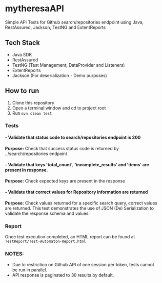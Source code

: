 # mytheresaAPI
Simple API Tests for Github search/repositories endpoint using Java, RestAssured, Jackson, TestNG and ExtentReports

## Tech Stack
- Java SDK
- RestAssured 
- TestNG (Test Management, DataProvider and Listeners)
- ExtentReports
- Jackson (For deserialization - Demo purposes)

## How to run
1. Clone this repository
2. Open a terminal window and cd to project root 
3. Run `mvn clean test`

### Tests
#### - Validate that status code to search/repositories endpoint is 200
**Purpose:** Check that success status code is returned by ../search/repositories endpoint

#### - Validate that keys 'total_count', 'incomplete_results' and 'items' are present in response.
**Purpose:** Check expected keys are present in the response

#### - Validate that correct values for Repository information are returned
**Purpose:** Check values returned for a specific search query, correct values are returned.
This test demonstrates the use of JSON (De) Serialization to validate the response schema and values.

### Report
Once test execution completed, an HTML report can be found at `TestReport/Test-Automaton-Report.html`

### NOTES: 
- Due to restriction on Github API of one session per token, tests cannot be run in parallel.
- API response is paginated to 30 results by default.
